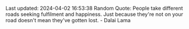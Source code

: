 Last updated: 2024-04-02 16:53:38
Random Quote: People take different roads seeking fulfilment and happiness. Just because they're not on your road doesn't mean they've gotten lost. - Dalai Lama